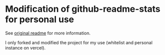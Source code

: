# Modification of github-readme-stats for personal use

See [original readme](og_readme.md) for more information.

I only forked and modified the project for my use (whitelist and personal instance on vercel).